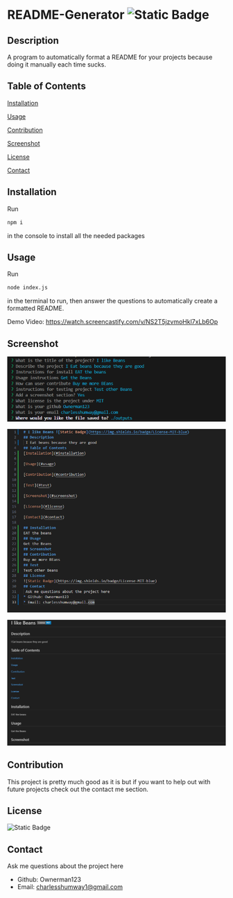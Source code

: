 # README-Generator ![Static Badge](https://img.shields.io/badge/License-MIT-blue)
## Description 
 A program to automatically format a README for your projects because doing it manually each time sucks.
## Table of Contents
[Installation](#installation)

[Usage](#usage)

[Contribution](#contribution)

[Screenshot](#screenshot)

[License](#license)

[Contact](#contact)

## Installation 
Run
```bash
npm i 
```
in the console to install all the needed packages 
## Usage 
Run
```bash 
node index.js
```
 in the terminal to run, then answer the 
questions to automatically create a formatted README.

Demo Video: https://watch.screencastify.com/v/NS2T5jzvmoHkl7xLb6Op
## Screenshot 
!["README Generator screenshot"](./Images/READMEGEN1.PNG)

!["README Generator screenshot"](./Images/READMEGEN2.PNG)

!["README Generator screenshot"](./Images/READMEGEN3.PNG)

## Contribution 
This project is pretty much good as it is but if you want to help out with future projects check out the contact me section.
## License 
![Static Badge](https://img.shields.io/badge/License-MIT-blue)
## Contact 
 Ask me questions about the project here
* Github: Ownerman123
* Email: charlesshumway1@gmail.com
